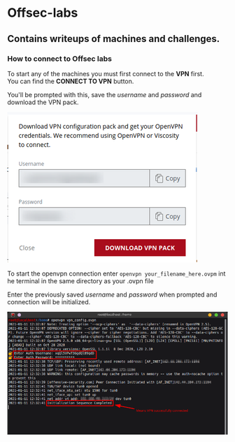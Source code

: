 # Offsec-labs
Contains writeups of machines and challenges.   
---

### How to connect to Offsec labs
To start any of the machines you must first connect to the **VPN** first.   
You can find the **CONNECT TO VPN** button.     

You'll be prompted with this, save the *username* and *password* and download the VPN pack.

![vpn](dump/vpnpack.png)

To start the openvpn connection enter `openvpn your_filename_here.ovpm` int he terminal in the same directory as your .ovpn file

Enter the previously saved *username* and *password* when prompted and connection will be initialized.  

![openvpn](dump/connect.png)
